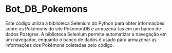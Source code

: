 # Bot_DB_Pokemons
Este código utiliza a biblioteca Selenium do Python para obter informações sobre os Pokémons do site PokemonDB e armazená-las em um banco de dados Postgres. A biblioteca Selenium permite automatizar a navegação em um navegador, enquanto o banco de dados é usado para armazenar as informações dos Pokémons coletadas pelo código.
